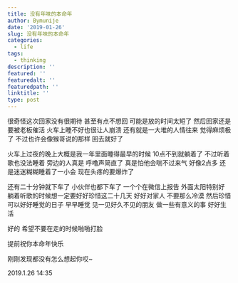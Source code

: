 ```yaml
---
title: 没有年味的本命年
author: Bymunije
date: '2019-01-26'
slug: 没有年味的本命年
categories:
  - life
tags:
  - thinking
description: ''
featured: ''
featuredalt: ''
featuredpath: ''
linktitle: ''
type: post
---
```

很奇怪这次回家没有很期待  甚至有点不想回  可能是放的时间太短了  然后回家还是要被老板催活 火车上睡不好也很让人崩溃 还有就是一大堆的人情往来  觉得麻烦极了 不过也许会像猴哥说的那样  回去就好了

火车上过夜的晚上大概是我一年里面睡得最早的时候  10点不到就躺着了  不过听着歌也没法睡着  旁边的人真是  呼噜声简直了  真是怕他会喘不过来气  好像2点多 还是迷迷糊糊睡着了一小会  现在头疼的要爆炸了

还有二十分钟就下车了  小伙伴也都下车了  一个个在微信上报告  外面太阳特别好 躺着听歌的时候想一定要好好珍惜这二十几天  好好对家人  不要那么冷漠  然后珍惜可以好好睡觉的日子  早早睡觉  见一见好久不见的朋友  做一些有意义的事  好好生活

好的  希望不要在走的时候啪啪打脸  

提前祝你本命年快乐

刚刚发现都没有怎么想起你哎~

2019.1.26 14:35